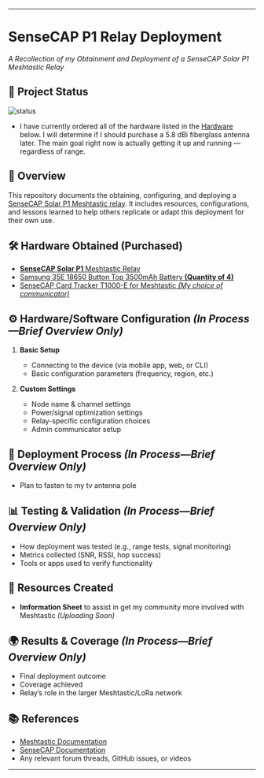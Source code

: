 

---

# SenseCAP P1 Relay Deployment

*A Recollection of my Obtainment and Deployment of a SenseCAP Solar P1 Meshtastic Relay*
## 📌 Project Status  
![status](https://img.shields.io/badge/Status-In_Progress-yellow)
* I have currently ordered all of the hardware listed in the [Hardware](#🛠️-Hardware-Obtained-(Purchased)) below. I will determine if I should purchase a 5.8 dBi fiberglass antenna later. The main goal right now is actually getting it up and running — regardless of range.

## 📖 Overview

This repository documents the obtaining, configuring, and deploying a [SenseCAP Solar P1 Meshtastic relay](https://www.seeedstudio.com/SenseCAP-Solar-Node-P1-for-Meshtastic-LoRa-p-6425.html). It includes resources, configurations, and lessons learned to help others replicate or adapt this deployment for their own use.

## 🛠️ Hardware Obtained (Purchased)

* [**SenseCAP Solar P1** Meshtastic Relay](https://www.seeedstudio.com/SenseCAP-Solar-Node-P1-for-Meshtastic-LoRa-p-6425.html)
* [Samsung 35E 18650 Button Top 3500mAh Battery **(Quantity of 4)**](https://www.18650batterystore.com/products/samsung-35e-protected)
* [SenseCAP Card Tracker T1000-E for Meshtastic *(My choice of communicator)*](https://www.seeedstudio.com/SenseCAP-Card-Tracker-T1000-E-for-Meshtastic-p-5913.html)

## ⚙️ Hardware/Software Configuration *(In Process—Brief Overview Only)*

1. **Basic Setup**

   * Connecting to the device (via mobile app, web, or CLI)
   * Basic configuration parameters (frequency, region, etc.)

3. **Custom Settings**

   * Node name & channel settings
   * Power/signal optimization settings
   * Relay-specific configuration choices
   * Admin communicator setup

## 🏡 Deployment Process *(In Process—Brief Overview Only)*

   * Plan to fasten to my tv antenna pole

## 📊 Testing & Validation *(In Process—Brief Overview Only)*

* How deployment was tested (e.g., range tests, signal monitoring)
* Metrics collected (SNR, RSSI, hop success)
* Tools or apps used to verify functionality

## 📂 Resources Created

* **Imformation Sheet** to assist in get my community more involved with Meshtastic *(Uploading Soon)*

## 🌍 Results & Coverage *(In Process—Brief Overview Only)*

* Final deployment outcome
* Coverage achieved
* Relay’s role in the larger Meshtastic/LoRa network

## 📚 References

* [Meshtastic Documentation](https://meshtastic.org/docs/)
* [SenseCAP Documentation](https://docs.sensecapmx.com/)
* Any relevant forum threads, GitHub issues, or videos

---

